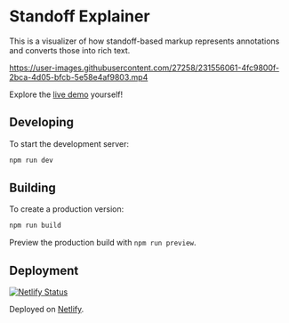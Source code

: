# Standoff Explainer

This is a visualizer of how standoff-based markup represents annotations and converts those into rich text.

https://user-images.githubusercontent.com/27258/231556061-4fc9800f-2bca-4d05-bfcb-5e58e4af9803.mp4

Explore the [live demo](https://standoff.jessmart.in) yourself!

## Developing

To start the development server:

```bash
npm run dev
```

## Building

To create a production version:

```bash
npm run build
```

Preview the production build with `npm run preview`.

## Deployment

[![Netlify Status](https://api.netlify.com/api/v1/badges/b64fc405-2f74-46ad-8152-ce4ff29ca0bd/deploy-status)](https://app.netlify.com/sites/standoff-explainer/deploys)

Deployed on [Netlify](https://netlify.com).
